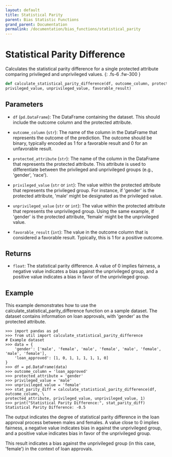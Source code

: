 ```yaml
---
layout: default
title: Statistical Parity
parent: Bias Statistic Functions
grand_parent: Documentation
permalink: /documentation/bias_functions/statistical_parity
---
```


# Statistical Parity Difference
Calculates the statistical parity difference for a single protected attribute comparing privileged and unprivileged values.
{: .fs-6 .fw-300 }

```py
def calculate_statistical_parity_difference(df, outcome_column, protected_attribute, 
privileged_value, unprivileged_value, favorable_result)
```
## Parameters

- `df` (`pd.DataFrame`): The DataFrame containing the dataset. This should include the outcome column and the protected attribute.

- `outcome_column` (`str`): The name of the column in the DataFrame that represents the outcome of the prediction. The outcome should be binary, typically encoded as 1 for a favorable result and 0 for an unfavorable result.

- `protected_attribute` (`str`): The name of the column in the DataFrame that represents the protected attribute. This attribute is used to differentiate between the privileged and unprivileged groups (e.g., 'gender', 'race').

- `privileged_value` (`str` or `int`): The value within the protected attribute that represents the privileged group. For instance, if 'gender' is the protected attribute, 'male' might be designated as the privileged value.

- `unprivileged_value` (`str` or `int`): The value within the protected attribute that represents the unprivileged group. Using the same example, if 'gender' is the protected attribute, 'female' might be the unprivileged value.

- `favorable_result` (`int`): The value in the outcome column that is considered a favorable result. Typically, this is 1 for a positive outcome.

## Returns

- `float`: The statistical parity difference. A value of 0 implies fairness, a negative value indicates a bias against the unprivileged group, and a positive value indicates a bias in favor of the unprivileged group.


## Example 
This example demonstrates how to use the calculate_statistical_parity_difference function on a sample dataset. The dataset contains information on loan approvals, with 'gender' as the protected attribute.

```
>>> import pandas as pd
>>> from util import calculate_statistical_parity_difference
# Example dataset
>>> data = {
    'gender': ['male', 'female', 'male', 'female', 'male', 'female', 'male', 'female'],
    'loan_approved': [1, 0, 1, 1, 1, 1, 1, 0]
}
>>> df = pd.DataFrame(data)
>>> outcome_column = 'loan_approved'
>>> protected_attribute = 'gender'
>>> privileged_value = 'male'
>>> unprivileged_value = 'female'
>>> stat_parity_diff = calculate_statistical_parity_difference(df, outcome_column, \
protected_attribute, privileged_value, unprivileged_value, 1)
>>> print("Statistical Parity Difference:", stat_parity_diff)
Statistical Parity Difference: -0.5
```

The output indicates the degree of statistical parity difference in the loan approval process between males and females. A value close to 0 implies fairness, a negative value indicates bias in against the unprivileged group, and a positive value indicates bias in favor of the unprivileged group.

This result indicates a bias against the unprivileged group (in this case, 'female') in the context of loan approvals.
